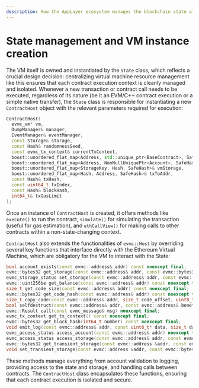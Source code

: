 ```yaml
---
description: How the AppLayer ecosystem manages the blockchain state alongside an EVM.
---
```


# State management and VM instance creation

The VM itself is owned and instantiated by the `State` class, which reflects a crucial design decision: centralizing virtual machine resource management like this ensures that each contract execution context is cleanly managed and isolated. Whenever a new transaction or contract call needs to be executed, regardless of its nature (be it an EVM/C++ contract execution or a simple native transfer), the `State` class is responsible for instantiating a new `ContractHost` object with the relevant parameters required for execution:

```cpp
ContractHost(
  evmc_vm* vm,
  DumpManager& manager,
  EventManager& eventManager,
  const Storage& storage,
  const Hash& randomnessSeed,
  const evmc_tx_context& currentTxContext,
  boost::unordered_flat_map<Address, std::unique_ptr<BaseContract>, SafeHash>& contracts,
  boost::unordered_flat_map<Address, NonNullUniquePtr<Account>, SafeHash>& accounts,
  boost::unordered_flat_map<StorageKey, Hash, SafeHash>& vmStorage,
  boost::unordered_flat_map<Hash, Address, SafeHash>& txToAddr,
  const Hash& txHash,
  const uint64_t txIndex,
  const Hash& blockHash,
  int64_t& txGasLimit
);
```

Once an instance of `ContractHost` is created, it offers methods like `execute()` to run the contract, `simulate()` for simulating the transaction (useful for gas estimation), and `ethCallView()` for making calls to other contracts within a non-state-changing context.

`ContractHost` also extends the functionalities of `evmc::Host` by overriding several key functions that interface directly with the Ethereum Virtual Machine, which are obligatory for the VM to interact with the State:

```cpp
bool account_exists(const evmc::address& addr) const noexcept final;
evmc::bytes32 get_storage(const evmc::address& addr, const evmc::bytes32& key) const noexcept final;
evmc_storage_status set_storage(const evmc::address& addr, const evmc::bytes32& key, const evmc::bytes32& value) noexcept final;
evmc::uint256be get_balance(const evmc::address& addr) const noexcept final;
size_t get_code_size(const evmc::address& addr) const noexcept final;
evmc::bytes32 get_code_hash(const evmc::address& addr) const noexcept final;
size_t copy_code(const evmc::address& addr, size_t code_offset, uint8_t* buffer_data, size_t buffer_size) const noexcept final;
bool selfdestruct(const evmc::address& addr, const evmc::address& beneficiary) noexcept final;
evmc::Result call(const evmc_message& msg) noexcept final;
evmc_tx_context get_tx_context() const noexcept final;
evmc::bytes32 get_block_hash(int64_t number) const noexcept final;
void emit_log(const evmc::address& addr, const uint8_t* data, size_t data_size, const evmc::bytes32 topics[], size_t topics_count) noexcept final;
evmc_access_status access_account(const evmc::address& addr) noexcept final;
evmc_access_status access_storage(const evmc::address& addr, const evmc::bytes32& key) noexcept final;
evmc::bytes32 get_transient_storage(const evmc::address &addr, const evmc::bytes32 &key) const noexcept final;
void set_transient_storage(const evmc::address &addr, const evmc::bytes32 &key, const evmc::bytes32 &value) noexcept final;
```

These methods manage everything from account validation to logging, providing access to the state and storage, and handling calls between contracts. The `ContractHost` class encapsulates these functions, ensuring that each contract execution is isolated and secure.
